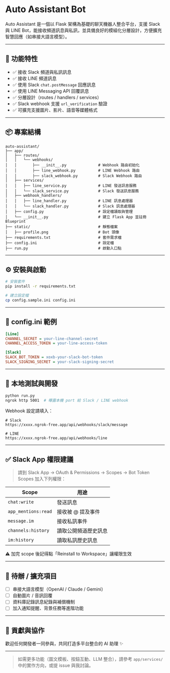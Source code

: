 # Auto Assistant Bot

Auto Assistant 是一個以 Flask 架構為基礎的聊天機器人整合平台，支援 Slack 與 LINE Bot，能接收頻道訊息與私訊，並具備良好的模組化分層設計，方便擴充智慧回應（如串接大語言模型）。

---

## 🚀 功能特性
- ✅ 接收 Slack 頻道與私訊訊息
- ✅ 接收 LINE 頻道訊息
- ✅ 使用 Slack `chat.postMessage` 回應訊息
- ✅ 使用 LINE Messaging API 回覆訊息
- ✅ 分層設計（routes / handlers / services）
- ✅ Slack webhook 支援 `url_verification` 驗證
- ✅ 可擴充支援圖片、影片、語音等媒體格式

---

## 📦 專案結構

```
auto-assistant/
├── app/
│   ├── routes/
│   │   └── webhooks/
│   │       ├── __init__.py              # Webhook 路由初始化
│   │       ├── line_webhook.py          # LINE Webhook 路由
│   │       ├── slack_webhook.py         # Slack Webhook 路由
│   ├── services/
│   │   ├── line_service.py              # LINE 發送訊息服務
│   │   └── slack_service.py             # Slack 發送訊息服務
│   ├── webhook_handlers/
│   │   ├── line_handler.py              # LINE 訊息處理器
│   │   └── slack_handler.py             # Slack 訊息處理器
│   ├── config.py                        # 設定檔讀取與管理
│   └── __init__.py                      # 建立 Flask App 並註冊 Blueprint
├── static/                              # 靜態檔案
│   ├── profile.png                      # Bot 頭像
├── requirements.txt                     # 套件需求檔
├── config.ini                           # 設定檔
├── run.py                               # 啟動入口點
```

---

## ⚙️ 安裝與啟動

```bash
# 安裝套件
pip install -r requirements.txt

# 建立設定檔
cp config.sample.ini config.ini
```

---

## 🔐 config.ini 範例

```ini
[Line]
CHANNEL_SECRET = your-line-channel-secret
CHANNEL_ACCESS_TOKEN = your-line-access-token

[Slack]
SLACK_BOT_TOKEN = xoxb-your-slack-bot-token
SLACK_SIGNING_SECRET = your-slack-signing-secret


```

---

## 🧪 本地測試與開發

```bash
python run.py
ngrok http 5001  # 曝露本機 port 給 Slack / LINE webhook
```

Webhook 設定請填入：
```
# Slack
https://xxxx.ngrok-free.app/api/webhooks/slack/message

# LINE
https://xxxx.ngrok-free.app/api/webhooks/line
```

---

## ✅ Slack App 權限建議
> 請到 Slack App → OAuth & Permissions → Scopes → Bot Token Scopes 加入下列權限：

| Scope               | 用途                 |
|--------------------|----------------------|
| `chat:write`       | 發送訊息             |
| `app_mentions:read`| 接收被 @ 提及事件     |
| `message.im`       | 接收私訊事件         |
| `channels:history` | 讀取公開頻道歷史訊息 |
| `im:history`       | 讀取私訊歷史訊息     |

⚠️ 加完 scope 後記得點「Reinstall to Workspace」讓權限生效

---

## 🔧 待辦 / 擴充項目
- [ ] 串接大語言模型（OpenAI / Claude / Gemini）
- [ ] 自動圖片 / 音訊回覆
- [ ] 資料庫記錄訊息紀錄與補償機制
- [ ] 加入通知提醒、背景任務等進階功能

---

## 🤝 貢獻與協作
歡迎任何開發者一同參與，共同打造多平台整合的 AI 助理 ✨

---

> 如需更多功能（圖文模板、按鈕互動、LLM 整合），請參考 `app/services/` 中的實作方向，或提 issue 與我討論。


